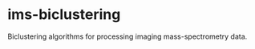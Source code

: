 ims-biclustering
================

Biclustering algorithms for processing imaging mass-spectrometry data.
